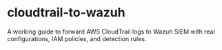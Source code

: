 # cloudtrail-to-wazuh
A working guide to forward AWS CloudTrail logs to Wazuh SIEM with real configurations, IAM policies, and detection rules.
